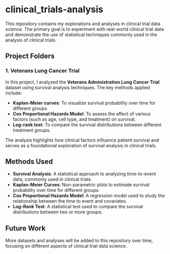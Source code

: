 # clinical_trials-analysis

This repository contains my explorations and analyses in clinical trial data science. The primary goal is to experiment with real-world 
clinical trial data and demonstrate the use of statistical techniques commonly used in the analysis of clinical trials.

## Project Folders

### 1. Veterans Lung Cancer Trial
In this project, I analyzed the **Veterans Administration Lung Cancer Trial** dataset using survival analysis techniques. The key methods 
applied include:
- **Kaplan-Meier curves**: To visualize survival probability over time for different groups.
- **Cox Proportional Hazards Model**: To assess the effect of various factors (such as age, cell type, and treatment) on survival.
- **Log-rank test**: To compare the survival distributions between different treatment groups.

The analysis highlights how clinical factors influence patient survival and serves as a foundational exploration of survival analysis in 
clinical trials.

## Methods Used
- **Survival Analysis**: A statistical approach to analyzing time-to-event data, commonly used in clinical trials.
- **Kaplan-Meier Curves**: Non-parametric plots to estimate survival probability over time for different groups.
- **Cox Proportional Hazards Model**: A regression model used to study the relationship between the time to event and covariates.
- **Log-Rank Test**: A statistical test used to compare the survival distributions between two or more groups.


## Future Work
More datasets and analyses will be added to this repository over time, focusing on different aspects of clinical trial data science.
